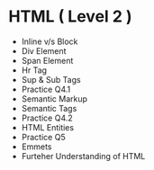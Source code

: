 <h1>HTML ( Level 2 )</h1>
<ul>
  <li>Inline v/s Block</li>
  <li>Div Element</li>
  <li>Span Element</li>
  <li>Hr Tag</li>
  <li>Sup & Sub Tags</li>
  <li>Practice Q4.1</li>
  <li>Semantic Markup</li>
  <li>Semantic Tags</li>
  <li>Practice Q4.2</li>
  <li>HTML Entities</li>
  <li>Practice Q5</li>
  <li>Emmets</li>
  <li>Furteher Understanding of HTML</li>
</ul>

